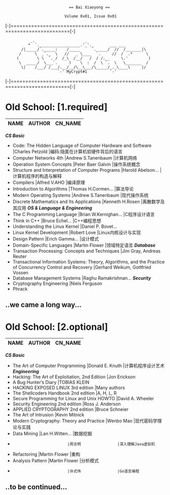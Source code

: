                                 == Bai Xiaoyong ==

                              Volume 0x01, Issue 0x01

[-]==========================================================================[-]

               _.                      _
              *  `.__________________.'_'._       ___ ___
           /|_____/`._____:    /_____     `._____/  //  /_______|\
          /      \  _`._  \   //   _ \____  `.     //  /  .*      \
         (        \ \  `. /  /_\  /__/   /  / /.__     \.'         )
          \  _____/  \___`.     )    \  :  /  \ `.  \   \_______  /
           \|    /___/ /___/.__/__/\__\___/\_____/_._\____\     |/
                           `-' MyCrypt#1          `-'

[-]==========================================================================[-]

# Old School: [1.required] #
  NAME                        |AUTHOR                |CN_NAME 
------------------------------|----------------------|--------------------------
__*CS Basic*__
* Code: The Hidden Language of Computer Hardware and Software |Charles Petzold |编码:隐匿在计算机软硬件背后的语言   
* Computer Networks 4th       |Andrew S.Tanenbaum    |计算机网络
* Operation System Concepts   |Peter Baer Galvin     |操作系统概念               
* Structure and Interpretation of Computer Programs |Harold Abelson... |计算机程序的构造与解释
* Compilers                   |Alfred V.AHO          |编译原理
* Introduction to Algorithms  |Thomas H.Cormen...    |算法导论
* Modern Operating Systems    |Andrew S.Tanenbaum    |现代操作系统
* Discrete Mathematics and Its Applications |Kenneth H.Rosen |离散数学及其应用
__*OS & Language & Engineering*__
* The C Programming Language  |Brian W.Kernighan...  |C程序设计语言
* Think in C++                |Bruce Echel...        |C++编程思想
* Understanding the Linux Kernel |Daniel P. Bovet...
* Linux Kernel Development    |Robert Love           |Linux内核设计与实现
* Design Pattern              |Erich Gamma...        |设计模式
* Domain-Specific Languages   |Martin Flower         |领域特定语言
__*Database*__
* Transaction Processing: Concepts and Techniques |Jim Gray, Andreas Reuter
* Transactional Information Systems: Theory, Algorithms, and the Practice of Concurrency Control and Recovery |Gerhard Weikum, Gottfried Vossen
* Database Management Systems |Raghu Ramakrishnan...
__*Security*__
* Cryptography Engineering    |Niels Ferguson
* Phrack

..we came a long way...
--------------------------------------------------------------------------------


# Old School: [2.optional] #
  NAME                        |AUTHOR                |CN_NAME 
------------------------------|----------------------|--------------------------
__*CS Basic*__
* The Art of Computer Programming |Donald E. Knuth   |计算机程序设计艺术
__*Engineering*__
* Hacking: The Art of Exploitation, 2nd Edition |Jon Erickson
* A Bug Hunter’s Diary        |TOBIAS KLEIN
* HACKING EXPOSED LINUX 3rd edition |Many authors
* The Shellcoders Handbook 2nd edition |A, H, L, R
* Secure Programming for Linux and Unix HOWTO |David A. Wheeler
* Security Engineering 2nd edition |Ross J. Anderson
* APPLIED CRYPTOGRAPHY 2nd edition |Bruce Schneier
* The Art of Intrusion        |Kevin Mitnick
* Modern Cryptography: Theory and Practice |Wenbo Mao |现代密码学理论与实践
* Data Mining                 |Lan H.Witten...       |数据挖掘
*                             |周志明                |深入理解Java虚拟机
* Refactoring                 |Martin Flower         |重构
* Analysis Pattern            |Martin Flower         |分析模式
*                             |许式伟                |Go语言编程

..to be continued...
--------------------------------------------------------------------------------
